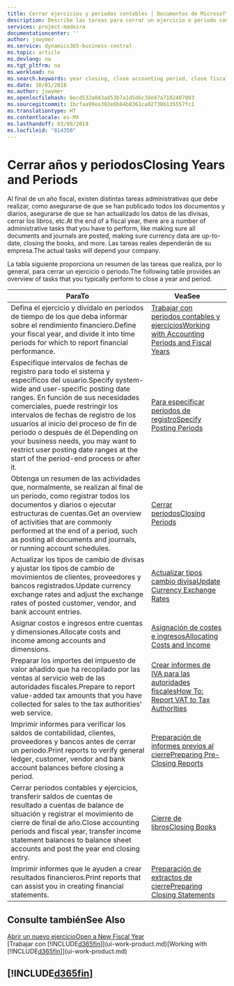 ```yaml
---
title: Cerrar ejercicios y periodos contables | Documentos de Microsoft
description: Describe las tareas para cerrar un ejercicio o periodo contable, por ejemplo, asegurarse de que se ha registrado los documentos y los diarios, y comprobar los saldos bancarios.
services: project-madeira
documentationcenter: ''
author: jswymer
ms.service: dynamics365-business-central
ms.topic: article
ms.devlang: na
ms.tgt_pltfrm: na
ms.workload: na
ms.search.keywords: year closing, close accounting period, close fiscal year, bank account detailed trial balance
ms.date: 10/01/2018
ms.author: jswymer
ms.openlocfilehash: 8ecd532a043ad53b7a1d5d6c38e87a7102407003
ms.sourcegitcommit: 1bcfaa99ea302e6b84b8361ca02730b135557fc1
ms.translationtype: HT
ms.contentlocale: es-MX
ms.lasthandoff: 03/08/2019
ms.locfileid: "814350"
---
```

# <a name="closing-years-and-periods"></a><span data-ttu-id="77e14-103">Cerrar años y periodos</span><span class="sxs-lookup"><span data-stu-id="77e14-103">Closing Years and Periods</span></span>
<span data-ttu-id="77e14-104">Al final de un año fiscal, existen distintas tareas administrativas que debe realizar, como asegurarse de que se han publicado todos los documentos y diarios, asegurarse de que se han actualizado los datos de las divisas, cerrar los libros, etc.</span><span class="sxs-lookup"><span data-stu-id="77e14-104">At the end of a fiscal year, there are a number of administrative tasks that you have to perform, like making sure all documents and journals are posted, making sure currency data are up-to-date, closing the books, and more.</span></span> <span data-ttu-id="77e14-105">Las tareas reales dependerán de su empresa.</span><span class="sxs-lookup"><span data-stu-id="77e14-105">The actual tasks will depend your company.</span></span>

<span data-ttu-id="77e14-106">La tabla siguiente proporciona un resumen de las tareas que realiza, por lo general, para cerrar un ejercicio o periodo.</span><span class="sxs-lookup"><span data-stu-id="77e14-106">The following table provides an overview of tasks that you typically perform to close a year and period.</span></span>

| <span data-ttu-id="77e14-107">Para</span><span class="sxs-lookup"><span data-stu-id="77e14-107">To</span></span> | <span data-ttu-id="77e14-108">Vea</span><span class="sxs-lookup"><span data-stu-id="77e14-108">See</span></span> |
| --- | --- |
| <span data-ttu-id="77e14-109">Defina el ejercicio y divídalo en períodos de tiempo de los que deba informar sobre el rendimiento financiero.</span><span class="sxs-lookup"><span data-stu-id="77e14-109">Define your fiscal year, and divide it into time periods for which to report financial performance.</span></span> | [<span data-ttu-id="77e14-110">Trabajar con periodos contables y ejercicios</span><span class="sxs-lookup"><span data-stu-id="77e14-110">Working with Accounting Periods and Fiscal Years</span></span>](finance-accounting-periods-and-fiscal-years.md)|
| <span data-ttu-id="77e14-111">Especifique intervalos de fechas de registro para todo el sistema y específicos del usuario.</span><span class="sxs-lookup"><span data-stu-id="77e14-111">Specify system-wide and user-specific posting date ranges.</span></span> <span data-ttu-id="77e14-112">En función de sus necesidades comerciales, puede restringir los intervalos de fechas de registro de los usuarios al inicio del proceso de fin de periodo o después de él.</span><span class="sxs-lookup"><span data-stu-id="77e14-112">Depending on your business needs, you may want to restrict user posting date ranges at the start of the period-end process or after it.</span></span> |[<span data-ttu-id="77e14-113">Para especificar periodos de registro</span><span class="sxs-lookup"><span data-stu-id="77e14-113">Specify Posting Periods</span></span>](finance-how-specify-posting-periods.md) |
| <span data-ttu-id="77e14-114">Obtenga un resumen de las actividades que, normalmente, se realizan al final de un periodo, como registrar todos los documentos y diarios o ejecutar estructuras de cuentas.</span><span class="sxs-lookup"><span data-stu-id="77e14-114">Get an overview of activities that are commonly performed at the end of a period, such as posting all documents and journals, or running account schedules.</span></span> |[<span data-ttu-id="77e14-115">Cerrar períodos</span><span class="sxs-lookup"><span data-stu-id="77e14-115">Closing Periods</span></span>](year-how-complete-period-end-processes.md) |
| <span data-ttu-id="77e14-116">Actualizar los tipos de cambio de divisas y ajustar los tipos de cambio de movimientos de clientes, proveedores y bancos registrados.</span><span class="sxs-lookup"><span data-stu-id="77e14-116">Update currency exchange rates and adjust the exchange rates of posted customer, vendor, and bank account entries.</span></span> |[<span data-ttu-id="77e14-117">Actualizar tipos cambio divisa</span><span class="sxs-lookup"><span data-stu-id="77e14-117">Update Currency Exchange Rates</span></span>](finance-how-update-currencies.md) |
| <span data-ttu-id="77e14-118">Asignar costos e ingresos entre cuentas y dimensiones.</span><span class="sxs-lookup"><span data-stu-id="77e14-118">Allocate costs and income among accounts and dimensions.</span></span> |[<span data-ttu-id="77e14-119">Asignación de costes e ingresos</span><span class="sxs-lookup"><span data-stu-id="77e14-119">Allocating Costs and Income</span></span>](year-allocate-costs-income.md) |
| <span data-ttu-id="77e14-120">Preparar los importes del impuesto de valor añadido que ha recopilado por las ventas al servicio web de las autoridades fiscales.</span><span class="sxs-lookup"><span data-stu-id="77e14-120">Prepare to report value-added tax amounts that you have collected for sales to the tax authorities' web service.</span></span> |[<span data-ttu-id="77e14-121">Crear informes de IVA para las autoridades fiscales</span><span class="sxs-lookup"><span data-stu-id="77e14-121">How To: Report VAT to Tax Authorities</span></span>](finance-how-report-vat.md)|
| <span data-ttu-id="77e14-122">Imprimir informes para verificar los saldos de contabilidad, clientes, proveedores y bancos antes de cerrar un periodo.</span><span class="sxs-lookup"><span data-stu-id="77e14-122">Print reports to verify general ledger, customer, vendor and bank account balances before closing a period.</span></span> |[<span data-ttu-id="77e14-123">Preparación de informes previos al cierre</span><span class="sxs-lookup"><span data-stu-id="77e14-123">Preparing Pre-Closing Reports</span></span>](year-prepare-preclose-reports.md) |
| <span data-ttu-id="77e14-124">Cerrar periodos contables y ejercicios, transferir saldos de cuentas de resultado a cuentas de balance de situación y registrar el movimiento de cierre de final de año.</span><span class="sxs-lookup"><span data-stu-id="77e14-124">Close accounting periods and fiscal year, transfer income statement balances to balance sheet accounts and post the year end closing entry.</span></span> |[<span data-ttu-id="77e14-125">Cierre de libros</span><span class="sxs-lookup"><span data-stu-id="77e14-125">Closing Books</span></span>](year-close-books.md) |
| <span data-ttu-id="77e14-126">Imprimir informes que le ayuden a crear resultados financieros.</span><span class="sxs-lookup"><span data-stu-id="77e14-126">Print reports that can assist you in creating financial statements.</span></span> |[<span data-ttu-id="77e14-127">Preparación de extractos de cierre</span><span class="sxs-lookup"><span data-stu-id="77e14-127">Preparing Closing Statements</span></span>](year-prepare-close-statement.md) |

## <a name="see-also"></a><span data-ttu-id="77e14-128">Consulte también</span><span class="sxs-lookup"><span data-stu-id="77e14-128">See Also</span></span>
[<span data-ttu-id="77e14-129">Abrir un nuevo ejercicio</span><span class="sxs-lookup"><span data-stu-id="77e14-129">Open a New Fiscal Year</span></span>](finance-how-open-new-fiscal-year.md)  
<span data-ttu-id="77e14-130">[Trabajar con [!INCLUDE[d365fin](includes/d365fin_md.md)]](ui-work-product.md)</span><span class="sxs-lookup"><span data-stu-id="77e14-130">[Working with [!INCLUDE[d365fin](includes/d365fin_md.md)]](ui-work-product.md)</span></span>

## [!INCLUDE[d365fin](includes/free_trial_md.md)]  
 
